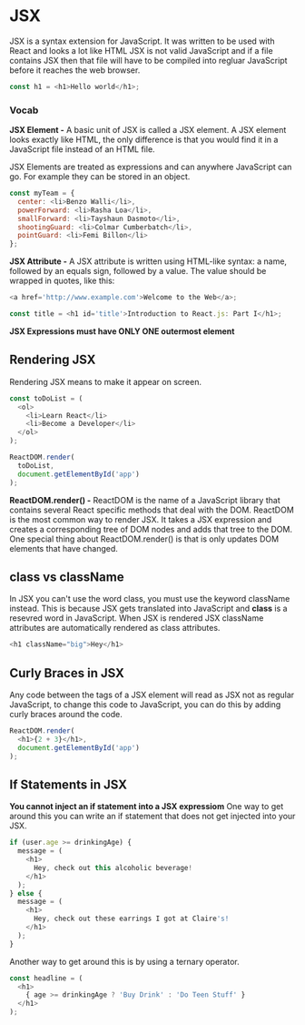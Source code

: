 # JSX
JSX is a syntax extension for JavaScript. It was written to be used with React and looks a lot like HTML
JSX is not valid JavaScript and if a file contains JSX then that file will have to be compiled into
regluar JavaScript before it reaches the web browser.

``` JavaScript
const h1 = <h1>Hello world</h1>;
```

### Vocab
**JSX Element -** A basic unit of JSX is called a JSX element. A JSX element looks exactly like HTML, the only difference is that you would find it in a JavaScript file
instead of an HTML file.

JSX Elements are treated as expressions and can anywhere JavaScript can go. For example they can be stored in an object.

``` JavaScript
const myTeam = {
  center: <li>Benzo Walli</li>,
  powerForward: <li>Rasha Loa</li>,
  smallForward: <li>Tayshaun Dasmoto</li>,
  shootingGuard: <li>Colmar Cumberbatch</li>,
  pointGuard: <li>Femi Billon</li>
};
```
**JSX Attribute -** A JSX attribute is written using HTML-like syntax: a name, followed by an equals sign, followed by a value.
The value should be wrapped in quotes, like this:

``` JavaScript
<a href='http://www.example.com'>Welcome to the Web</a>;

const title = <h1 id='title'>Introduction to React.js: Part I</h1>;
```

**JSX Expressions must have ONLY ONE outermost element**

## Rendering JSX
Rendering JSX means to make it appear on screen.

``` JavaScript
const toDoList = (
  <ol>
    <li>Learn React</li>
    <li>Become a Developer</li>
  </ol>
);

ReactDOM.render(
  toDoList,
  document.getElementById('app')
);
```
**ReactDOM.render() -** ReactDOM is the name of a JavaScript library that contains several React
specific methods that deal with the DOM. ReactDOM is the most common way to render JSX. It takes a JSX
expression and creates a corresponding tree of DOM nodes and adds that tree to the DOM. One special thing about
ReactDOM.render() is that is only updates DOM elements that have changed.

## class vs className
In JSX you can't use the word class, you must use the keyword className instead. This is because
JSX gets translated into JavaScript and **class** is a resevred word in JavaScript. When JSX is rendered
JSX className attributes are automatically rendered as class attributes.

```JavaScript
<h1 className="big">Hey</h1>
```

## Curly Braces in JSX
Any code between the tags of a JSX element will read as JSX not as regular JavaScript,
to change this code to JavaScript, you can do this by adding curly braces around the code.

```JavaScript
ReactDOM.render(
  <h1>{2 + 3}</h1>,
  document.getElementById('app')
);
```

## If Statements in JSX
**You cannot inject an if statement into a JSX expressiom**
One way to get around this you can write an if statement that does not get injected into your JSX.

```JavaScript
if (user.age >= drinkingAge) {
  message = (
    <h1>
      Hey, check out this alcoholic beverage!
    </h1>
  );
} else {
  message = (
    <h1>
      Hey, check out these earrings I got at Claire's!
    </h1>
  );
}
```
Another way to get around this is by using a ternary operator.

```JavaScript
const headline = (
  <h1>
    { age >= drinkingAge ? 'Buy Drink' : 'Do Teen Stuff' }
  </h1>
);
```
